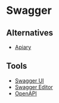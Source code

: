 # Swagger

<!--
https://linkedin.com/learning/building-apis-with-swagger-and-the-openapi-specification/building-apis-with-swagger
https://github.com/Redocly/redoc

"Swagger UI" site:.com
-->

## Alternatives

- [Apiary](https://apiary.io/)

## Tools

- [Swagger UI](/swagger-ui.md)
- [Swagger Editor](/swagger-editor.md)
- [OpenAPI](/openapi.md)
